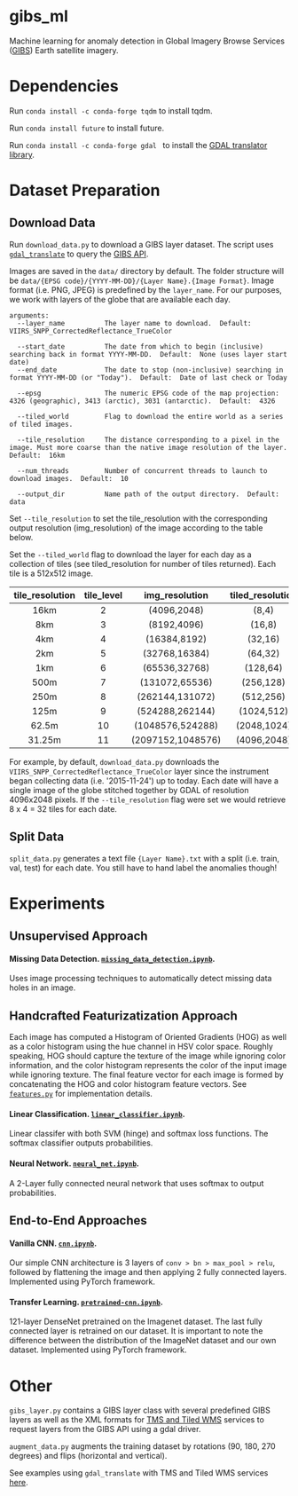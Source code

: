 # gibs_ml
Machine learning for anomaly detection in Global Imagery Browse Services ([GIBS](https://earthdata.nasa.gov/about/science-system-description/eosdis-components/global-imagery-browse-services-gibs)) Earth satellite imagery.

# Dependencies
Run ```conda install -c conda-forge tqdm``` to install tqdm.

Run ```conda install future``` to install future.

Run ```conda install -c conda-forge gdal ``` to install the [GDAL translator library](http://www.gdal.org/). 

# Dataset Preparation

## Download Data
Run ```download_data.py``` to download a GIBS layer dataset. The script uses [```gdal_translate```](http://www.gdal.org/gdal_translate.html) to query the [GIBS API](https://wiki.earthdata.nasa.gov/display/GIBS/GIBS+API+for+Developers#GIBSAPIforDevelopers-ServiceEndpointsandGetCapabilities).

Images are saved in the ```data/``` directory by default. The folder structure will be ```data/{EPSG code}/{YYYY-MM-DD}/{Layer Name}.{Image Format}```. Image format (i.e. PNG, JPEG) is predefined by the ```layer_name```. For our purposes, we work with layers of the globe that are available each day.

```
arguments:
  --layer_name          The layer name to download.  Default:  VIIRS_SNPP_CorrectedReflectance_TrueColor

  --start_date          The date from which to begin (inclusive) searching back in format YYYY-MM-DD.  Default:  None (uses layer start date)
  --end_date            The date to stop (non-inclusive) searching in format YYYY-MM-DD (or "Today").  Default:  Date of last check or Today

  --epsg                The numeric EPSG code of the map projection: 4326 (geographic), 3413 (arctic), 3031 (antarctic).  Default:  4326
  
  --tiled_world         Flag to download the entire world as a series of tiled images.

  --tile_resolution     The distance corresponding to a pixel in the image. Must more coarse than the native image resolution of the layer.  Default:  16km
  
  --num_threads         Number of concurrent threads to launch to download images.  Default:  10

  --output_dir          Name path of the output directory.  Default:  data
```

Set ```--tile_resolution``` to set the tile_resolution with the corresponding output resolution (img_resolution) of the image according to the table below. 

Set the ```--tiled_world``` flag to download the layer for each day as a collection of tiles (see tiled_resolution for number of tiles returned). Each tile is a 512x512 image. 

| tile_resolution 	| tile_level 	|   img_resolution  	| tiled_resolution 	|
|:---------------:	|:----------:	|:-----------------:	|:----------------:	|
|       16km      	|      2     	|    (4096,2048)    	|       (8,4)      	|
|       8km       	|      3     	|    (8192,4096)    	|      (16,8)      	|
|       4km       	|      4     	|    (16384,8192)   	|      (32,16)     	|
|       2km       	|      5     	|   (32768,16384)   	|      (64,32)     	|
|       1km       	|      6     	|   (65536,32768)   	|     (128,64)     	|
|       500m      	|      7     	|   (131072,65536)  	|     (256,128)    	|
|       250m      	|      8     	|  (262144,131072)  	|     (512,256)    	|
|       125m      	|      9     	|  (524288,262144)  	|    (1024,512)    	|
|      62.5m      	|     10     	|  (1048576,524288) 	|    (2048,1024)   	|
|      31.25m     	|     11     	| (2097152,1048576) 	|    (4096,2048)   	|

For example, by default, ```download_data.py``` downloads the `VIIRS_SNPP_CorrectedReflectance_TrueColor` layer since the instrument began collecting data (i.e. '2015-11-24') up to today. Each date will have a single image of the globe stitched together by GDAL of resolution 4096x2048 pixels. If the ```--tile_resolution``` flag were set we would retrieve 8 x 4 = 32 tiles for each date.

## Split Data
```split_data.py``` generates a text file ```{Layer Name}.txt``` with a split (i.e. train, val, test) for each date. You still have to hand label the anomalies though!

# Experiments

## Unsupervised Approach

#### Missing Data Detection. [```missing_data_detection.ipynb```](https://github.jpl.nasa.gov/xue/gibs_ml/blob/master/missing_data_detection.ipynb). 
Uses image processing techniques to automatically detect missing data holes in an image. 

## Handcrafted Featurizatization Approach
Each image has computed a Histogram of Oriented Gradients (HOG) as well as a color histogram using the hue channel in HSV color space. Roughly speaking, HOG should capture the texture of the image while ignoring color information, and the color histogram represents the color of the input image while ignoring texture. The final feature vector for each image is formed by concatenating the HOG and color histogram feature vectors. See [```features.py```](https://github.jpl.nasa.gov/xue/gibs_ml/blob/master/features.py) for implementation details.

#### Linear Classification. [```linear_classifier.ipynb```](https://github.jpl.nasa.gov/xue/gibs_ml/blob/master/linear_classifier.ipynb). 
Linear classifer with both SVM (hinge) and softmax loss functions. The softmax classifier outputs probabilities. 

#### Neural Network. [```neural_net.ipynb```](https://github.jpl.nasa.gov/xue/gibs_ml/blob/master/neural_net.ipynb). 
A 2-Layer fully connected neural network that uses softmax to output probabilities.

## End-to-End Approaches 

#### Vanilla CNN. [```cnn.ipynb```](https://github.jpl.nasa.gov/xue/gibs_ml/blob/master/cnn.ipynb). 
Our simple CNN architecture is 3 layers of ```conv > bn > max_pool > relu```, followed by flattening the image and then applying 2 fully connected layers. Implemented using PyTorch framework.

#### Transfer Learning. [```pretrained-cnn.ipynb```](https://github.jpl.nasa.gov/xue/gibs_ml/blob/master/pretrained-cnn.ipynb). 
121-layer DenseNet pretrained on the Imagenet dataset. The last fully connected layer is retrained on our dataset. It is important to note the difference between the distribution of the ImageNet dataset and our own dataset. Implemented using PyTorch framework.

# Other
```gibs_layer.py``` contains a GIBS layer class with several predefined GIBS layers as well as the XML formats for [TMS and Tiled WMS](http://www.gdal.org/frmt_wms.html) services to request layers from the GIBS API using a gdal driver.

```augment_data.py``` augments the training dataset by rotations (90, 180, 270 degrees) and flips (horizontal and vertical).

See examples using ```gdal_translate``` with TMS and Tiled WMS services [here](https://wiki.earthdata.nasa.gov/display/GIBS/Map+Library+Usage#expand-GDALBasics).